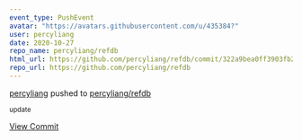 ```yaml
---
event_type: PushEvent
avatar: "https://avatars.githubusercontent.com/u/435384?"
user: percyliang
date: 2020-10-27
repo_name: percyliang/refdb
html_url: https://github.com/percyliang/refdb/commit/322a9bea0ff3903fb2d4d466558f6c0fd9932c62
repo_url: https://github.com/percyliang/refdb
---
```


<a href='https://github.com/percyliang' target='_blank'>percyliang</a> pushed to <a href='https://github.com/percyliang/refdb' target='_blank'>percyliang/refdb</a>

<small>update</small>

<a href='https://github.com/percyliang/refdb/commit/322a9bea0ff3903fb2d4d466558f6c0fd9932c62' target='_blank'>View Commit</a>